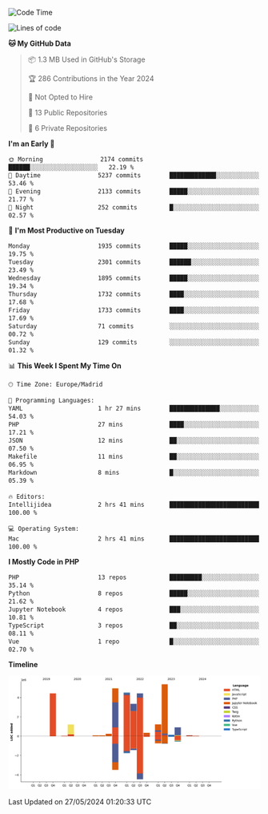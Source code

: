 <!--START_SECTION:waka-->
![Code Time](http://img.shields.io/badge/Code%20Time-162%20hrs%2047%20mins-blue)

![Lines of code](https://img.shields.io/badge/From%20Hello%20World%20I%27ve%20Written-31.3%20million%20lines%20of%20code-blue)

**🐱 My GitHub Data** 

> 📦 1.3 MB Used in GitHub's Storage 
 > 
> 🏆 286 Contributions in the Year 2024
 > 
> 🚫 Not Opted to Hire
 > 
> 📜 13 Public Repositories 
 > 
> 🔑 6 Private Repositories 
 > 
**I'm an Early 🐤** 

```text
🌞 Morning                2174 commits        ██████░░░░░░░░░░░░░░░░░░░   22.19 % 
🌆 Daytime                5237 commits        █████████████░░░░░░░░░░░░   53.46 % 
🌃 Evening                2133 commits        █████░░░░░░░░░░░░░░░░░░░░   21.77 % 
🌙 Night                  252 commits         █░░░░░░░░░░░░░░░░░░░░░░░░   02.57 % 
```
📅 **I'm Most Productive on Tuesday** 

```text
Monday                   1935 commits        █████░░░░░░░░░░░░░░░░░░░░   19.75 % 
Tuesday                  2301 commits        ██████░░░░░░░░░░░░░░░░░░░   23.49 % 
Wednesday                1895 commits        █████░░░░░░░░░░░░░░░░░░░░   19.34 % 
Thursday                 1732 commits        ████░░░░░░░░░░░░░░░░░░░░░   17.68 % 
Friday                   1733 commits        ████░░░░░░░░░░░░░░░░░░░░░   17.69 % 
Saturday                 71 commits          ░░░░░░░░░░░░░░░░░░░░░░░░░   00.72 % 
Sunday                   129 commits         ░░░░░░░░░░░░░░░░░░░░░░░░░   01.32 % 
```


📊 **This Week I Spent My Time On** 

```text
🕑︎ Time Zone: Europe/Madrid

💬 Programming Languages: 
YAML                     1 hr 27 mins        ██████████████░░░░░░░░░░░   54.03 % 
PHP                      27 mins             ████░░░░░░░░░░░░░░░░░░░░░   17.21 % 
JSON                     12 mins             ██░░░░░░░░░░░░░░░░░░░░░░░   07.50 % 
Makefile                 11 mins             ██░░░░░░░░░░░░░░░░░░░░░░░   06.95 % 
Markdown                 8 mins              █░░░░░░░░░░░░░░░░░░░░░░░░   05.39 % 

🔥 Editors: 
Intellijidea             2 hrs 41 mins       █████████████████████████   100.00 % 

💻 Operating System: 
Mac                      2 hrs 41 mins       █████████████████████████   100.00 % 
```

**I Mostly Code in PHP** 

```text
PHP                      13 repos            █████████░░░░░░░░░░░░░░░░   35.14 % 
Python                   8 repos             █████░░░░░░░░░░░░░░░░░░░░   21.62 % 
Jupyter Notebook         4 repos             ███░░░░░░░░░░░░░░░░░░░░░░   10.81 % 
TypeScript               3 repos             ██░░░░░░░░░░░░░░░░░░░░░░░   08.11 % 
Vue                      1 repo              █░░░░░░░░░░░░░░░░░░░░░░░░   02.70 % 
```



**Timeline**

![Lines of Code chart](https://raw.githubusercontent.com/danisoronellas/danisoronellas/main/assets/bar_graph.png)


 Last Updated on 27/05/2024 01:20:33 UTC
<!--END_SECTION:waka-->
